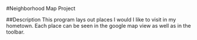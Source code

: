 #Neighborhood Map Project

##Description
This program lays out places I would I like to visit in my hometown.
Each place can be seen in the google map view as well as in the toolbar. 
